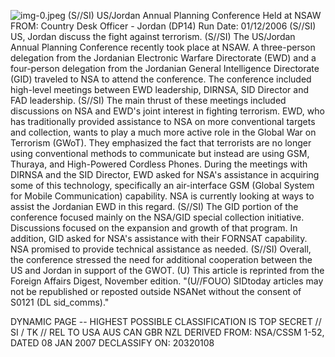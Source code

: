 ![img-0.jpeg](img-0.jpeg)
(S//SI) US/Jordan Annual Planning Conference Held at NSAW
FROM:
Country Desk Officer - Jordan (DP14)
Run Date: 01/12/2006
(S//SI) US, Jordan discuss the fight against terrorism.
(S//SI) The US/Jordan Annual Planning Conference recently took place at NSAW. A three-person delegation from the Jordanian Electronic Warfare Directorate (EWD) and a four-person delegation from the Jordanian General Intelligence Directorate (GID) traveled to NSA to attend the conference. The conference included high-level meetings between EWD leadership, DIRNSA, SID Director and FAD leadership.
(S//SI) The main thrust of these meetings included discussions on NSA and EWD's joint interest in fighting terrorism. EWD, who has traditionally provided assistance to NSA on more conventional targets and collection, wants to play a much more active role in the Global War on Terrorism (GWoT). They emphasized the fact that terrorists are no longer using conventional methods to communicate but instead are using GSM, Thuraya, and High-Powered Cordless Phones. During the meetings with DIRNSA and the SID Director, EWD asked for NSA's assistance in acquiring some of this technology, specifically an air-interface GSM (Global System for Mobile Communication) capability. NSA is currently looking at ways to assist the Jordanian EWD in this regard.
(S//SI) The GID portion of the conference focused mainly on the NSA/GID special collection initiative. Discussions focused on the expansion and growth of that program. In addition, GID asked for NSA's assistance with their FORNSAT capability. NSA promised to provide technical assistance as needed.
(S//SI) Overall, the conference stressed the need for additional cooperation between the US and Jordan in support of the GWOT.
(U) This article is reprinted from the Foreign Affairs Digest, November edition.
"(U//FOUO) SIDtoday articles may not be republished or reposted outside NSANet without the consent of S0121 (DL sid_comms)."

DYNAMIC PAGE -- HIGHEST POSSIBLE CLASSIFICATION IS TOP SECRET // SI / TK // REL TO USA AUS CAN GBR NZL DERIVED FROM: NSA/CSSM 1-52, DATED 08 JAN 2007 DECLASSIFY ON: 20320108
